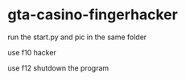 # gta-casino-fingerhacker

run the start.py and pic in the same folder

use f10 hacker 

use f12 shutdown the program

